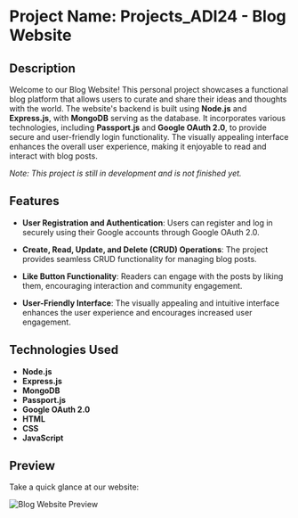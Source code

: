 # Project Name: Projects_ADI24 - Blog Website

## Description

Welcome to our Blog Website! This personal project showcases a functional blog platform that allows users to curate and share their ideas and thoughts with the world. The website's backend is built using **Node.js** and **Express.js**, with **MongoDB** serving as the database. It incorporates various technologies, including **Passport.js** and **Google OAuth 2.0**, to provide secure and user-friendly login functionality. The visually appealing interface enhances the overall user experience, making it enjoyable to read and interact with blog posts.

*Note: This project is still in development and is not finished yet.*

## Features

- **User Registration and Authentication**: Users can register and log in securely using their Google accounts through Google OAuth 2.0.

- **Create, Read, Update, and Delete (CRUD) Operations**: The project provides seamless CRUD functionality for managing blog posts.

- **Like Button Functionality**: Readers can engage with the posts by liking them, encouraging interaction and community engagement.

- **User-Friendly Interface**: The visually appealing and intuitive interface enhances the user experience and encourages increased user engagement.

## Technologies Used

- **Node.js**
- **Express.js**
- **MongoDB**
- **Passport.js**
- **Google OAuth 2.0**
- **HTML**
- **CSS**
- **JavaScript**

## Preview

Take a quick glance at our website:

![Blog Website Preview](https://drive.google.com/uc?id=1WhUvn_SP6RpPZbQmp3GZWv5sYDo-BfEz&export=download)
